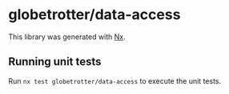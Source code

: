 # globetrotter/data-access

This library was generated with [Nx](https://nx.dev).

## Running unit tests

Run `nx test globetrotter/data-access` to execute the unit tests.
